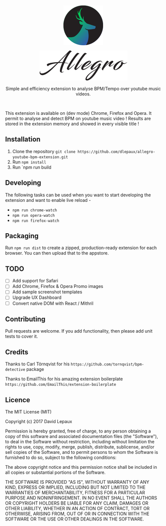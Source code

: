 <p align="center">
  <p align="center">
    <img src="src/icons/icon-128.png" width=128 height=128>
  </p>

  <p align="center">
    <img src="src/images/shared/allegro-logo.png" width=283 height=97>
  </p>

  <p align="center">
    Simple and efficiency extension to analyse BPM/Tempo over youtube music videos.
  </p>
</p>

<br>

This extension is available on (dev mode) Chrome, Firefox and Opera. It permit to analyse and detect BPM on youtube music video ! Results are stored in the extension memory and showed in every visible title !


## <a name="installation"></a> Installation

1. Clone the repository `git clone https://github.com/dlepaux/allegro-youtube-bpm-extension.git`
2. Run `npm install`
3. Run `npm run build

## <a name="developing"></a> Developing

The following tasks can be used when you want to start developing the extension and want to enable live reload - 

- `npm run chrome-watch`
- `npm run opera-watch`
- `npm run firefox-watch`


## <a name="packaging"></a> Packaging
Run `npm run dist` to create a zipped, production-ready extension for each browser. You can then upload that to the appstore.


## TODO
- [ ] Add support for Safari
- [ ] Add Chrome, Firefox & Opera Promo images
- [ ] Add sample screenshot templates
- [ ] Upgrade UX Dashboard
- [ ] Convert native DOM with React / Mithril

## <a name="contributing"></a> Contributing
Pull requests are welcome. If you add functionality, then please add unit tests to cover it.

## <a name="credits"></a> Credits

Thanks to Carl Törnqvist for his `https://github.com/tornqvist/bpm-detective` package

Thanks to EmailThis for his amazing extension boilerplate `https://github.com/EmailThis/extension-boilerplate`

## <a name="licence"></a> Licence

The MIT License (MIT)

Copyright (c) 2017 David Lepaux

Permission is hereby granted, free of charge, to any person obtaining a copy
of this software and associated documentation files (the "Software"), to deal
in the Software without restriction, including without limitation the rights
to use, copy, modify, merge, publish, distribute, sublicense, and/or sell
copies of the Software, and to permit persons to whom the Software is
furnished to do so, subject to the following conditions:

The above copyright notice and this permission notice shall be included in all
copies or substantial portions of the Software.

THE SOFTWARE IS PROVIDED "AS IS", WITHOUT WARRANTY OF ANY KIND, EXPRESS OR
IMPLIED, INCLUDING BUT NOT LIMITED TO THE WARRANTIES OF MERCHANTABILITY,
FITNESS FOR A PARTICULAR PURPOSE AND NONINFRINGEMENT. IN NO EVENT SHALL THE
AUTHORS OR COPYRIGHT HOLDERS BE LIABLE FOR ANY CLAIM, DAMAGES OR OTHER
LIABILITY, WHETHER IN AN ACTION OF CONTRACT, TORT OR OTHERWISE, ARISING FROM,
OUT OF OR IN CONNECTION WITH THE SOFTWARE OR THE USE OR OTHER DEALINGS IN THE
SOFTWARE.
